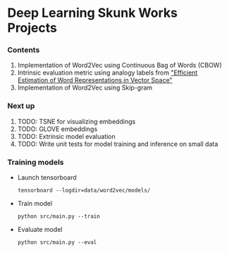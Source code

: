 # Deep Learning Skunk Works Projects


### Contents
1. Implementation of Word2Vec using Continuous Bag of Words (CBOW)
1. Intrinsic evaluation metric using analogy labels from ["Efficient Estimation of Word Representations in Vector Space"](https://arxiv.org/pdf/1301.3781.pdf)
1. Implementation of Word2Vec using Skip-gram
   
### Next up
1. TODO: TSNE for visualizing embeddings
1. TODO: GLOVE embeddings
1. TODO: Extrinsic model evaluation
1. TODO: Write unit tests for model training and inference on small data

### Training models
- Launch tensorboard
    ```shell
    tensorboard --logdir=data/word2vec/models/
    ```
- Train model
    ```shell
    python src/main.py --train
    ```
- Evaluate model
    ```shell
    python src/main.py --eval
    ```
